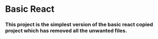 <h1>Basic React</h1>
<h3>This project is the simplest version of the  basic react copied project which has removed all the unwanted files.</h3>
